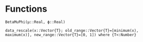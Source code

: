 # Functions

```@docs
BetaMuPhi(μ::Real, ϕ::Real)
```

```@docs
data_rescale(x::Vector{T}; old_range::Vector{T}=[minimum(x), maximum(x)], new_range::Vector{T}=[0, 1]) where {T<:Number}
```